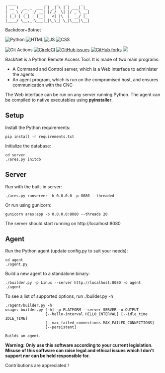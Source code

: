```
 ____             _    _   _      _   
| __ )  __ _  ___| | _| \ | | ___| |_ 
|  _ \ / _` |/ __| |/ /  \| |/ _ \ __|
| |_) | (_| | (__|   <| |\  |  __/ |_ 
|____/ \__,_|\___|_|\_\_| \_|\___|\__|

```

Backdoor+Botnet

![Python](https://alibahaari.github.io/Badge/Python.png)  ![HTML](https://alibahaari.github.io/Badge/HTML.png)   ![JS](https://alibahaari.github.io/Badge/CSS.png)    ![CSS](https://alibahaari.github.io/Badge/JavaScript.png)

![Git Actions](https://github.com/kaiiyer/backnet/workflows/Git%20Actions/badge.svg)
[![CircleCI](https://circleci.com/gh/kaiiyer/backnet/tree/master.svg?style=svg)](https://circleci.com/gh/kaiiyer/backnet/tree/master)
<a href="https://github.com/kaiiyer/backnet/issues"><img alt="GitHub issues" src="https://img.shields.io/github/issues/kaiiyer/backnet"></a>
<a href="https://github.com/kaiiyer/backnet/network"><img alt="GitHub forks" src="https://img.shields.io/github/forks/kaiiyer/backnet"></a>
<a href="https://github.com/kaiiyer/backnet/graphs/contributors" alt="Contributors">
<img src="https://img.shields.io/github/contributors/kaiiyer/backnet" /></a>

BackNet is a Python Remote Access Tool. It is made of two main programs:

- A Command and Control server, which is a Web interface to administer the agents
- An agent program, which is run on the compromised host, and ensures communication with the CNC

The Web interface can be run on any server running Python. The agent can be compiled to native executables using **pyinstaller**.

## Setup

Install the Python requirements:

```
pip install -r requirements.txt
```

Initialize the database:

```
cd server
./ares.py initdb
```

## Server

Run with the built-in server:

```
./ares.py runserver -h 0.0.0.0 -p 8080 --threaded
```

Or run using gunicorn:

```
gunicorn ares:app -b 0.0.0.0:8080 --threads 20
```

The server should start running on http://localhost:8080

## Agent

Run the Python agent (update config.py to suit your needs):

```
cd agent
./agent.py
```

Build a new agent to a standalone binary:

```
./builder.py -p Linux --server http://localhost:8080 -o agent
./agent
``` 

To see a list of supported options, run ./builder.py -h

```
./agent/builder.py -h
usage: builder.py [-h] -p PLATFORM --server SERVER -o OUTPUT
                  [--hello-interval HELLO_INTERVAL] [--idle_time IDLE_TIME]
                  [--max_failed_connections MAX_FAILED_CONNECTIONS]
                  [--persistent]

Builds an agent.

```
__Warning: Only use this software according to your current legislation. Misuse of this software can raise legal and ethical issues which I don't support nor can be held responsible for.__

Contributions are appreciated !
